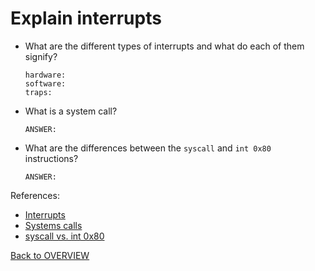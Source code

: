 # Explain interrupts

- What are the different types of interrupts and what do each of them signify?

    ```text
    hardware:
    software:
    traps:
    ```

- What is a system call?

    ```text
    ANSWER:
    ```

- What are the differences between the `syscall` and `int 0x80` instructions?

    ```text
    ANSWER:
    ```


References:

- [Interrupts](https://web.archive.org/web/20200328210651/http://faculty.salina.k-state.edu/tim/ossg/Introduction/OSworking.html)
- [Systems calls](https://web.archive.org/web/20200415064717/http://faculty.salina.k-state.edu/tim/ossg/Introduction/sys_calls.html)
- [syscall vs. int 0x80](https://stackoverflow.com/questions/12806584/what-is-better-int-0x80-or-syscall)

[Back to OVERVIEW](../../README.md)
